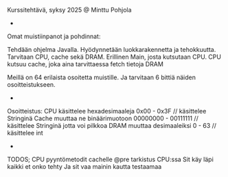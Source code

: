 Kurssitehtävä, syksy 2025
@ Minttu Pohjola

-

Omat muistiinpanot ja pohdinnat:

Tehdään ohjelma Javalla. Hyödynnetään luokkarakennetta ja tehokkuutta.
Tarvitaan CPU, cache sekä DRAM. Erillinen Main, josta kutsutaan CPU. 
CPU kutsuu cache, joka aina tarvittaessa fetch tietoja DRAM

Meillä on 64 erilaista osoitetta muistille. Ja tarvitaan 6 bittiä näiden osoitteistukseen. 


-

Osoitteistus:
CPU käsittelee hexadesimaaleja 0x00 - 0x3F // käsittelee Stringinä
Cache muuttaa ne binäärimuotoon 00000000 - 00111111 // käsittelee Stringinä jotta voi pilkkoa
DRAM muuttaa desimaaleiksi 0 - 63 // käsittelee int

-

TODOS;
CPU pyyntömetodit cachelle
@pre tarkistus CPU:ssa
Sit käy läpi kaikki et onko tehty
Ja sit vaa mainin kautta testaamaa
